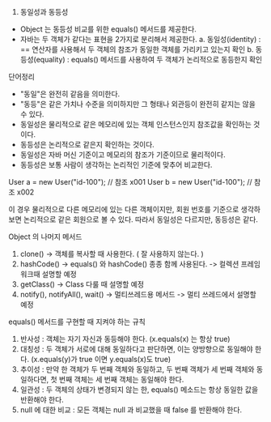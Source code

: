 1. 동일성과 동등성
- Object 는 동등성 비교를 위한 equals() 메서드를 제공한다.
- 자바는 두 객체가 같다는 표현을 2가지로 분리해서 제공한다.
  a. 동일성(identity) : == 연산자를 사용해서 두 객체의 참조가 동일한 객체를 가리키고 있는지 확인
  b. 동등성(equality) : equals() 메서드를 사용하여 두 객체가 논리적으로 동등한지 확인

단어정리
- "동일"은 완전히 같음을 의미한다.
- "동등"은 같은 가치나 수준을 의미하지만 그 형태나 외관등이 완전히 같지는 않을 수 있다.
- 동일성은 물리적으로 같은 메모리에 있는 객체 인스턴스인지 참조값을 확인하는 것이다.
- 동등성은 논리적으로 같은지 확인하는 것이다.
- 동일성은 자바 머신 기준이고 메모리의 참조가 기준이므로 물리적이다.
- 동등성은 보통 사람이 생각하는 논리적인 기준에 맞추어 비교한다.

User a = new User("id-100"); // 참조 x001
User b = new User("id-100"); // 참조 x002

이 경우 물리적으로 다른 메모리에 있는 다른 객체이지만, 회원 번호를 기준으로 생각하보면 논리적으로 같은 회원으로 볼 수 있다.
따라서 동일성은 다르지만, 동등성은 같다.

Object 의 나머지 메서드
1. clone() -> 객체를 복사할 때 사용한다. ( 잘 사용하지 않는다. )
2. hashCode() -> equals() 와 hashCode() 종종 함께 사용된다. -> 컬렉션 프레임워크때 설명할 예정
3. getClass() -> Class 다룰 때 설명할 예정
4. notify(), notifyAll(), wait() -> 멀티쓰레드용 메서드 -> 멀티 쓰레드에서 설명할 예정

equals() 메서드를 구현할 때 지켜야 하는 규칙
1. 반사성 : 객체는 자기 자신과 동등해야 한다. (x.equals(x) 는 항상 true)
2. 대칭성 : 두 객체가 서로에 대해 동일하다고 판단하면, 이는 양방향으로 동일해야 한다.
            (x.equals(y)가 true 이면 y.equals(x)도 true)
3. 추이성 : 만약 한 객체가 두 번째 객체와 동일하고, 두 번째 객체가 세 번째 객체와 동일하다면, 첫 번째 객체는 세 번째 객체는 동일해야 한다.
4. 일관성 : 두 객체의 상태가 변경되지 않는 한, equals() 메소드는 항상 동일한 값을 반환해야 한다.
5. null 에 대한 비교 : 모든 객체는 null 과 비교했을 때 false 를 반환해야 한다.
